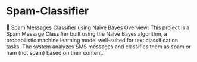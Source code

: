 # Spam-Classifier
📩 Spam Messages Classifier using Naive Bayes Overview: This project is a Spam Message Classifier built using the Naive Bayes algorithm, a probabilistic machine learning model well-suited for text classification tasks. The system analyzes SMS messages and classifies them as spam or ham (not spam) based on their content.
